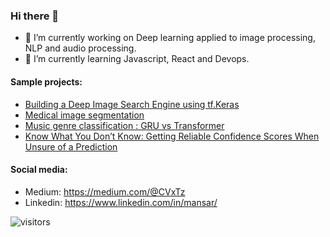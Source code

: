 ### Hi there 👋

<!--
**CVxTz/CVxTz** is a ✨ _special_ ✨ repository because its `README.md` (this file) appears on your GitHub profile.

Here are some ideas to get you started:

- 🔭 I’m currently working on ...
- 🌱 I’m currently learning ...
- 👯 I’m looking to collaborate on ...
- 🤔 I’m looking for help with ...
- 💬 Ask me about ...
- 📫 How to reach me: ...
- 😄 Pronouns: ...
- ⚡ Fun fact: ...
-->

- 🔭 I’m currently working on Deep learning applied to image processing, NLP and audio processing.
- 🌱 I’m currently learning Javascript, React and Devops.


#### Sample projects:

 - [Building a Deep Image Search Engine using tf.Keras](https://github.com/CVxTz/image_search_engine)
 - [Medical image segmentation](https://github.com/CVxTz/medical_image_segmentation)
 - [Music genre classification : GRU vs Transformer](https://github.com/CVxTz/music_genre_classification)
 - [Know What You Don’t Know: Getting Reliable Confidence Scores When Unsure of a Prediction](https://github.com/CVxTz/learning_to_abstain)
 
#### Social media:

 - Medium: https://medium.com/@CVxTz
 - Linkedin: https://www.linkedin.com/in/mansar/

![visitors](https://visitor-badge.glitch.me/badge?page_id=cvxtz)
